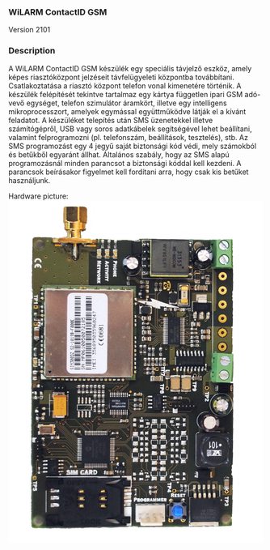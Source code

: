 ### WiLARM ContactID GSM
Version 2101
### Description
A WiLARM ContactID GSM készülék egy speciális távjelző eszköz, amely képes
riasztóközpont jelzéseit távfelügyeleti központba továbbítani. Csatlakoztatása a
riasztó központ telefon vonal kimenetére történik.
A készülék felépítését tekintve tartalmaz egy kártya független ipari GSM adó-vevő
egységet, telefon szimulátor áramkört, illetve egy intelligens mikroprocesszort,
amelyek egymással együttműködve látják el a kívánt feladatot.
A készüléket telepítés után SMS üzenetekkel illetve számítógépről, USB vagy soros
adatkábelek segítségével lehet beállítani, valamint felprogramozni (pl. telefonszám,
beállítások, tesztelés), stb. Az SMS programozást egy 4 jegyű saját biztonsági kód
védi, mely számokból és betűkből egyaránt állhat.
Általános szabály, hogy az SMS alapú programozásnál minden parancsot a biztonsági
kóddal kell kezdeni. A parancsok beírásakor figyelmet kell fordítani arra, hogy csak
kis betűket használjunk.

Hardware picture:
![Wilarm_ContactID](Module.jpg)
